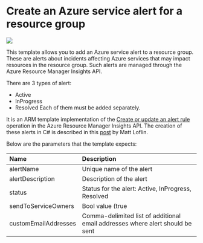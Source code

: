 # Create an Azure service alert for a resource group 

<a href="https://azuredeploy.net/" target="_blank">
    <img src="http://azuredeploy.net/deploybutton.png"/>
</a>

This template allows you to add an Azure service alert to a resource group. These are alerts about incidents affecting Azure services that may impact resources in the resource group. Such alerts are managed through the Azure Resource Manager Insights API.

There are 3 types of alert:
* Active
* InProgress
* Resolved
Each of them must be added separately.

It is an ARM template implementation of the [Create or update an alert rule](https://msdn.microsoft.com/en-us/library/azure/dn933805.aspx) operation in the Azure Resource Manager Insights API. The creation of these alerts in C# is described in this [post](https://code.msdn.microsoft.com/How-To-Setup-Email-Alerts-c26cdc55) by Matt Loflin.

Below are the parameters that the template expects:

| Name   | Description    |
|:--- |:---|
| alertName | Unique name of the alert |
| alertDescription | Description of the alert |
| status | Status for the alert: Active, InProgress, Resolved | 
| sendToServiceOwners | Bool value (true|false) indicating whether alert should be sent to service owners | 
| customEmailAddresses | Comma-delimited list of additional email addresses where alert should be sent | 
